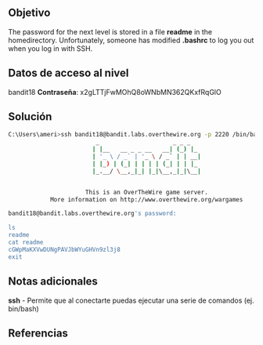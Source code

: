 ## Objetivo
The password for the next level is stored in a file **readme** in the homedirectory. Unfortunately, someone has modified **.bashrc** to log you out when you log in with SSH.
## Datos de acceso al nivel
bandit18
**Contraseña**: x2gLTTjFwMOhQ8oWNbMN362QKxfRqGlO

## Solución
```bash
C:\Users\ameri>ssh bandit18@bandit.labs.overthewire.org -p 2220 /bin/bash
                         _                     _ _ _
                        | |__   __ _ _ __   __| (_) |_
                        | '_ \ / _` | '_ \ / _` | | __|
                        | |_) | (_| | | | | (_| | | |_
                        |_.__/ \__,_|_| |_|\__,_|_|\__|


                      This is an OverTheWire game server.
            More information on http://www.overthewire.org/wargames

bandit18@bandit.labs.overthewire.org's password:

ls
readme
cat readme
cGWpMaKXVwDUNgPAVJbWYuGHVn9zl3j8
exit
```
## Notas adicionales
**ssh** - Permite que al conectarte puedas ejecutar una serie de comandos (ej. bin/bash)
## Referencias
